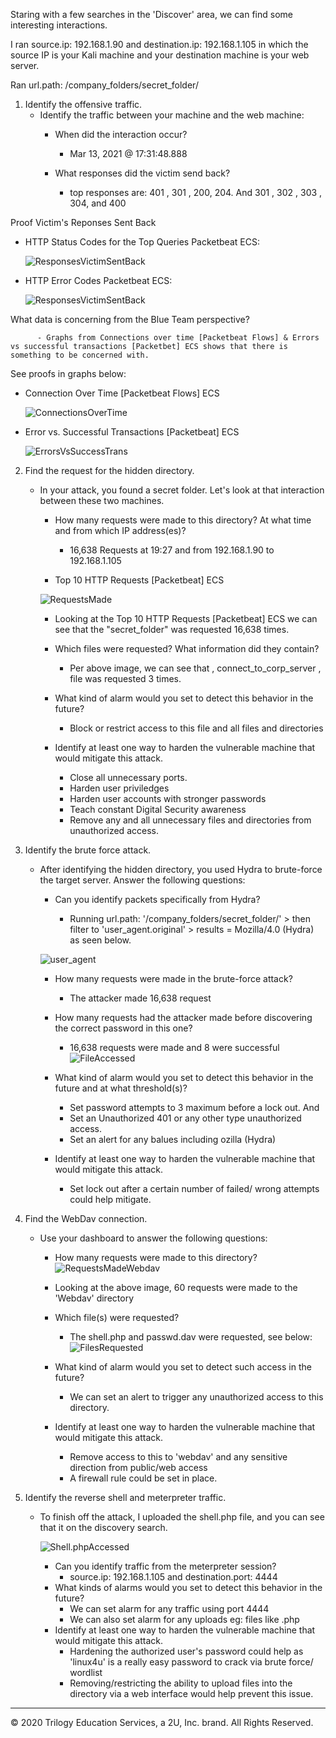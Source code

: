 Staring with a few searches in the 'Discover' area, we can find some interesting interactions.


I ran source.ip: 192.168.1.90 and destination.ip: 192.168.1.105 in which the source IP is your Kali machine and your destination machine is your web server.


Ran url.path: /company_folders/secret_folder/



1. Identify the offensive traffic.
   - Identify the traffic between your machine and the web machine:
     - When did the interaction occur?

          - Mar 13, 2021 @ 17:31:48.888

     - What responses did the victim send back?

          - top responses are: 401 , 301 , 200, 204. And 301 , 302 , 303 , 304, and 400

  Proof Victim's Reponses Sent Back

  - HTTP Status Codes for the Top Queries Packetbeat ECS:   

       ![ResponsesVictimSentBack](Day2_Kibana/Step1.q2_Victim_response-http_statuscodes.png)  

  - HTTP Error Codes Packetbeat ECS:

       ![ResponsesVictimSentBack](Day2_Kibana/Stp1q2_Victim_response-http_statusERRORcodes.png)

  What data is concerning from the Blue Team perspective?

          - Graphs from Connections over time [Packetbeat Flows] & Errors vs successful transactions [Packetbet] ECS shows that there is something to be concerned with.

  See proofs in graphs below:
    
  - Connection Over Time [Packetbeat Flows] ECS 

       ![ConnectionsOverTime](Day2_Kibana/Stp1_Q3.1-BlueTeam_Perspective.png) 

  - Error vs. Successful Transactions [Packetbeat] ECS 

       ![ErrorsVsSuccessTrans](Day2_Kibana/Stp1_Q3-BlueTeam_Perspective_Error_Success_transactions.png)

2. Find the request for the hidden directory.
   - In your attack, you found a secret folder. Let's look at that interaction between these two machines.


     - How many requests were made to this directory? At what time and from which IP address(es)?

          - 16,638 Requests at 19:27 and from 192.168.1.90 to 192.168.1.105
      - Top 10 HTTP Requests [Packetbeat] ECS

       ![RequestsMade](Day2_Kibana/Stp2_Q1-RequestsMade.png) 
      - Looking at the Top 10 HTTP Requests [Packetbeat] ECS  we can see that the "secret_folder" was requested 16,638 times.

     - Which files were requested? What information did they contain?
        - Per above image, we can see that ,  connect_to_corp_server , file was requested 3 times.

     - What kind of alarm would you set to detect this behavior in the future?
        - Block or restrict access to this file and all files and directories
     - Identify at least one way to harden the vulnerable machine that would mitigate this attack.

        - Close all unnecessary ports.
        - Harden user priviledges 
        - Harden user accounts with stronger passwords
        - Teach constant Digital Security awareness
        - Remove any and all unnecessary files and directories from unauthorized access. 

3. Identify the brute force attack.
   - After identifying the hidden directory, you used Hydra to brute-force the target server. Answer the following questions:

     - Can you identify packets specifically from Hydra?
        
        - Running url.path: '/company_folders/secret_folder/' > then filter to 'user_agent.original' > results = Mozilla/4.0 (Hydra) as seen below.

      ![user_agent](Day2_Kibana/Stp3.1_HYDRA_ID_Hydra_User_Agent.png)

     - How many requests were made in the brute-force attack?
        - The attacker made 16,638 request

     - How many requests had the attacker made before discovering the correct password in this one?
        
         - 16,638 requests were made and 8 were successful
       ![FileAccessed](Day2_Kibana/Stp2_Q2_fileAccessed.png)  

     - What kind of alarm would you set to detect this behavior in the future and at what threshold(s)?

         - Set password attempts to 3 maximum before a lock out. And
         - Set an Unauthorized 401 or any other type unauthorized access.
         - Set an alert for any balues including ozilla (Hydra)

     - Identify at least one way to harden the vulnerable machine that would mitigate this attack.
        - Set lock out after a certain number of failed/ wrong attempts could help mitigate.


4. Find the WebDav connection.
   - Use your dashboard to answer the following questions:

     - How many requests were made to this directory? 
     ![RequestsMadeWebdav](Day2_Kibana/Stp4_Q1_WebDav_requstsMade.png)
      - Looking at the above image, 60 requests were made to the 'Webdav' directory
     
     - Which file(s) were requested?

        - The shell.php and passwd.dav were requested, see below:
      ![FilesRequested](Day2_Kibana/Stp4_Q2_filesRequested.png)  

     - What kind of alarm would you set to detect such access in the future?
         - We can set an alert to trigger any unauthorized access to this directory.

     - Identify at least one way to harden the vulnerable machine that would mitigate this attack.
          - Remove access to this to 'webdav' and any sensitive direction from public/web access
          - A firewall rule could be set in place.

5. Identify the reverse shell and meterpreter traffic.
   - To finish off the attack, I uploaded the shell.php file, and you can see that it on the discovery search.

     ![Shell.phpAccessed](Day2_Kibana/Stp5_Q1_Shell.php.png)


     - Can you identify traffic from the meterpreter session?
       - source.ip: 192.168.1.105 and destination.port: 4444
     - What kinds of alarms would you set to detect this behavior in the future?
         - We can set alarm for any traffic using port 4444
         - We can also set alarm for any uploads eg: files like .php
     - Identify at least one way to harden the vulnerable machine that would mitigate this attack.
          - Hardening the authorized user's password could help as 'linux4u' is a really easy password to crack via brute force/ wordlist
          - Removing/restricting the ability to upload files into the directory via a web interface would help prevent this issue.

---
© 2020 Trilogy Education Services, a 2U, Inc. brand. All Rights Reserved.
